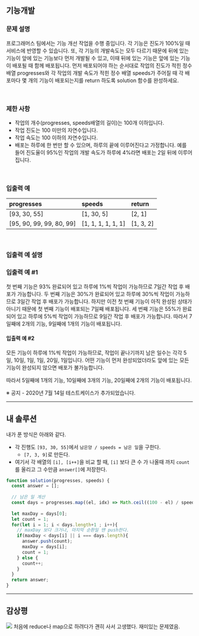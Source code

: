 ## 기능개발
### 문제 설명
프로그래머스 팀에서는 기능 개선 작업을 수행 중입니다. 각 기능은 진도가 100%일 때 서비스에 반영할 수 있습니다.
또, 각 기능의 개발속도는 모두 다르기 때문에 뒤에 있는 기능이 앞에 있는 기능보다 먼저 개발될 수 있고, 이때 뒤에 있는 기능은 앞에 있는 기능이 배포될 때 함께 배포됩니다.
먼저 배포되어야 하는 순서대로 작업의 진도가 적힌 정수 배열 progresses와 각 작업의 개발 속도가 적힌 정수 배열 speeds가 주어질 때 각 배포마다 몇 개의 기능이 배포되는지를 return 하도록 solution 함수를 완성하세요.

<br/>

### 제한 사항
* 작업의 개수(progresses, speeds배열의 길이)는 100개 이하입니다.
* 작업 진도는 100 미만의 자연수입니다.
* 작업 속도는 100 이하의 자연수입니다.
* 배포는 하루에 한 번만 할 수 있으며, 하루의 끝에 이루어진다고 가정합니다. 예를 들어 진도율이 95%인 작업의 개발 속도가 하루에 4%라면 배포는 2일 뒤에 이루어집니다.


<br/>

### 입출력 예

|progresses|speeds|return|
|:-|:-|:-|
|[93, 30, 55]|[1, 30, 5]|[2, 1]|
|[95, 90, 99, 99, 80, 99]|[1, 1, 1, 1, 1, 1]|[1, 3, 2]|

<br/>

### 입출력 예 설명
### 입출력 예 #1
첫 번째 기능은 93% 완료되어 있고 하루에 1%씩 작업이 가능하므로 7일간 작업 후 배포가 가능합니다.
두 번째 기능은 30%가 완료되어 있고 하루에 30%씩 작업이 가능하므로 3일간 작업 후 배포가 가능합니다. 하지만 이전 첫 번째 기능이 아직 완성된 상태가 아니기 때문에 첫 번째 기능이 배포되는 7일째 배포됩니다.
세 번째 기능은 55%가 완료되어 있고 하루에 5%씩 작업이 가능하므로 9일간 작업 후 배포가 가능합니다.
따라서 7일째에 2개의 기능, 9일째에 1개의 기능이 배포됩니다.


#### 입출력 예 #2
모든 기능이 하루에 1%씩 작업이 가능하므로, 작업이 끝나기까지 남은 일수는 각각 5일, 10일, 1일, 1일, 20일, 1일입니다. 어떤 기능이 먼저 완성되었더라도 앞에 있는 모든 기능이 완성되지 않으면 배포가 불가능합니다.

따라서 5일째에 1개의 기능, 10일째에 3개의 기능, 20일째에 2개의 기능이 배포됩니다.

※ 공지 - 2020년 7월 14일 테스트케이스가 추가되었습니다.



<hr/>

## 내 솔루션

내가 푼 방식은 아래와 같다.
* 각 진행도 `[93, 30, 55]`에서 `남은양 / speeds = 남은 일`을 구한다.
    * `[7, 3, 9]`로 만든다.
* 여기서 각 배열의 `[i], [i++]`을 비교 할 때, `[i]` 보다 큰 수 가 나올때 까지 `count`를 올리고 그 수만큼 `answer[]`에 저장한다.


```javascript
function solution(progresses, speeds) {
  const answer = [];
  
  // 남은 일 계산
  const days = progresses.map((el, idx) => Math.ceil((100 - el) / speeds[idx]));
  
  let maxDay = days[0];
  let count = 1;
  for(let i = 1; i < days.length+1 ; i++){
    // maxDay 보다 크거나, 마지막 순환일 땐 push한다.
    if(maxDay < days[i] || i === days.length){
      answer.push(count);
      maxDay = days[i];
      count = 1;
    } else {
      count++;
    }
  }
  return answer;
}
```
<hr/>

## 감상평
![](https://images.velog.io/images/scriptkid/post/e895d4ef-6d6e-4908-be3c-75a2f91b65c9/blog_002.png)
처음에 reduce나 map으로 하려다가 괜히 사서 고생했다. 재미있는 문제였음.


